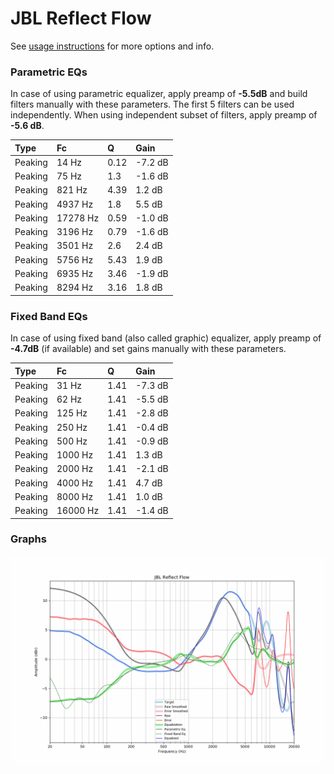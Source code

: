 # JBL Reflect Flow
See [usage instructions](https://github.com/jaakkopasanen/AutoEq#usage) for more options and info.

### Parametric EQs
In case of using parametric equalizer, apply preamp of **-5.5dB** and build filters manually
with these parameters. The first 5 filters can be used independently.
When using independent subset of filters, apply preamp of **-5.6 dB**.

| Type    | Fc       |    Q | Gain    |
|:--------|:---------|:-----|:--------|
| Peaking | 14 Hz    | 0.12 | -7.2 dB |
| Peaking | 75 Hz    | 1.3  | -1.6 dB |
| Peaking | 821 Hz   | 4.39 | 1.2 dB  |
| Peaking | 4937 Hz  | 1.8  | 5.5 dB  |
| Peaking | 17278 Hz | 0.59 | -1.0 dB |
| Peaking | 3196 Hz  | 0.79 | -1.6 dB |
| Peaking | 3501 Hz  | 2.6  | 2.4 dB  |
| Peaking | 5756 Hz  | 5.43 | 1.9 dB  |
| Peaking | 6935 Hz  | 3.46 | -1.9 dB |
| Peaking | 8294 Hz  | 3.16 | 1.8 dB  |

### Fixed Band EQs
In case of using fixed band (also called graphic) equalizer, apply preamp of **-4.7dB**
(if available) and set gains manually with these parameters.

| Type    | Fc       |    Q | Gain    |
|:--------|:---------|:-----|:--------|
| Peaking | 31 Hz    | 1.41 | -7.3 dB |
| Peaking | 62 Hz    | 1.41 | -5.5 dB |
| Peaking | 125 Hz   | 1.41 | -2.8 dB |
| Peaking | 250 Hz   | 1.41 | -0.4 dB |
| Peaking | 500 Hz   | 1.41 | -0.9 dB |
| Peaking | 1000 Hz  | 1.41 | 1.3 dB  |
| Peaking | 2000 Hz  | 1.41 | -2.1 dB |
| Peaking | 4000 Hz  | 1.41 | 4.7 dB  |
| Peaking | 8000 Hz  | 1.41 | 1.0 dB  |
| Peaking | 16000 Hz | 1.41 | -1.4 dB |

### Graphs
![](./JBL%20Reflect%20Flow.png)